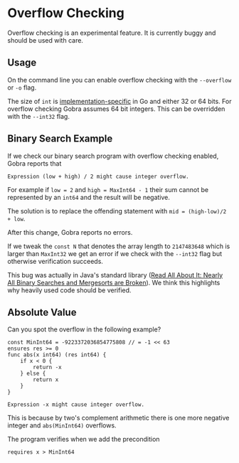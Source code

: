 # Overflow Checking
<div class="warning">
Overflow checking is an experimental feature.
It is currently buggy and should be used with care.
</div>

## Usage
On the command line you can enable overflow checking with the `--overflow` or `-o` flag.

The size of `int` is [implementation-specific](https://go.dev/ref/spec#Numeric_types)  in Go and either 32 or 64 bits.
For overflow checking Gobra assumes 64 bit integers.
This can be overridden with the `--int32` flag.

## Binary Search Example

If we check our binary search program with overflow checking enabled, Gobra reports that

``` text
Expression (low + high) / 2 might cause integer overflow.
```
For example if `low = 2` and `high = MaxInt64 - 1`
their sum cannot be represented by an `int64` and the result will be negative.

The solution is to replace the offending statement with
`mid = (high-low)/2 + low`.

After this change, Gobra reports no errors.

If we tweak the `const N` that denotes the array length to `2147483648` which is larger than `MaxInt32` we get an error if we check with the `--int32` flag but otherwise verification succeeds.

This bug was actually in Java's standard library ([Read All About It: Nearly All Binary Searches and Mergesorts are Broken](https://research.google/blog/extra-extra-read-all-about-it-nearly-all-binary-searches-and-mergesorts-are-broken/)).
We think this highlights why heavily used code should be verified.


## Absolute Value
Can you spot the overflow in the following example?
``` gobra
const MinInt64 = -9223372036854775808 // = -1 << 63 
ensures res >= 0
func abs(x int64) (res int64) {
	if x < 0 {
		return -x
	} else {
		return x
	}
}
```

``` text
Expression -x might cause integer overflow.
```
This is because by two's complement arithmetic there is one more negative integer and `abs(MinInt64)` overflows.

<!-- result is actually MinInt64 -->
The program verifies when we add the precondition
``` gobra
requires x > MinInt64
```

